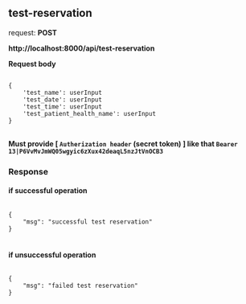 ## test-reservation

request: <strong> POST </strong>

<strong>
   http://localhost:8000/api/test-reservation
</strong>

<strong> Request body </strong>

<pre>
<code>
{
    'test_name': userInput
    'test_date': userInput
    'test_time': userInput
    'test_patient_health_name': userInput
}
</code>
</pre>
<strong> Must provide [ <code>Autherization header</code> (secret token) ] like that <code>Bearer 13|P6VvMvJmWQ05wgyic6zXux42deaqL5nzJtVnOCB3</code> </strong>


### Response 
#### if successful operation
<pre>
<code>
{
    "msg": "successful test reservation"
}
</code>
</pre>
#### if unsuccessful operation
<pre>
<code>
{
    "msg": "failed test reservation"
}
</code>
</pre>
